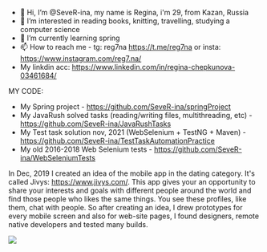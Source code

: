 - 👋 Hi, I’m @SeveR-ina, my name is Regina, i'm 29, from Kazan, Russia
- 👀 I’m interested in reading books, knitting, travelling, studying a computer science
- 🌱 I’m currently learning spring
- 📫 How to reach me - tg: reg7na https://t.me/reg7na or insta: https://www.instagram.com/reg7.na/
- My linkdin acc: https://www.linkedin.com/in/regina-chepkunova-03461684/

MY CODE:
- My Spring project - https://github.com/SeveR-ina/springProject
- My JavaRush solved tasks (reading/writing files, multithreading, etc) - https://github.com/SeveR-ina/JavaRushTasks
- My Test task solution nov, 2021 (WebSelenium + TestNG + Maven) - https://github.com/SeveR-ina/TestTaskAutomationPractice
- My old 2016-2018 Web Selenium tests - https://github.com/SeveR-ina/WebSeleniumTests

In Dec, 2019 I created an idea of the mobile app in the dating category. It's called Jivys: https://www.jivys.com/. This app gives your an opportunity to share your interests and goals with different people around the world and find those people who likes the same things. You see these profiles, like them, chat with people. So after creating an idea, I drew prototypes for every mobile screen and also for web-site pages, I found designers, remote native developers and tested many builds. 

[![](https://jitpack.io/v/org.bitbucket.SeveR-ina/jivys-backend2.svg)](https://jitpack.io/#org.bitbucket.SeveR-ina/jivys-backend2)
<!---
SeveR-ina/SeveR-ina is a ✨ special ✨ repository because its `README.md` (this file) appears on your GitHub profile.
You can click the Preview link to take a look at your changes.
--->

